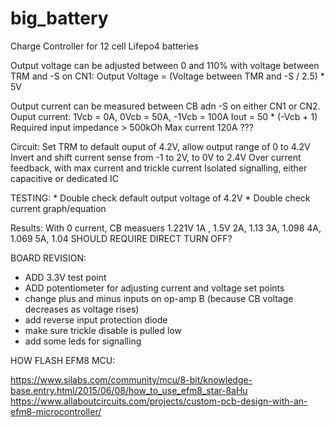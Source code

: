 # big_battery
Charge Controller for 12 cell Lifepo4 batteries

Output voltage can be adjusted between 0 and 110% with voltage between TRM and -S on CN1:
Output Voltage = (Voltage between TMR and -S / 2.5) * 5V

Output current can be measured between CB adn -S on either CN1 or CN2.
Ouput current: 1Vcb = 0A, 0Vcb = 50A, -1Vcb = 100A
	Iout = 50 * (-Vcb + 1)
Required input impedance > 500kOh
Max current 120A ???

Circuit:
	Set TRM to default ouput of 4.2V, allow output range of 0 to 4.2V
	Invert and shift current sense from -1 to 2V, to 0V to 2.4V
	Over current feedback, with max current and trickle current
	Isolated signalling, either capacitive or dedicated IC
	

TESTING:
	* Double check default output voltage of 4.2V
	* Double check current graph/equation

Results:
    With 0 current, CB measuers 1.221V
    1A , 1.5V
    2A, 1.13
	3A, 1.098
	4A, 1.069
	5A, 1.04
SHOULD REQUIRE DIRECT TURN OFF?



BOARD REVISION:
 * ADD 3.3V test point
 * ADD potentiometer for adjusting current and voltage set points
 * change plus and minus inputs on op-amp B (because CB voltage decreases as voltage rises)
 * add reverse input protection diode
 * make sure trickle disable is pulled low
 * add some leds for signalling


 
 HOW FLASH EFM8 MCU:
 
 https://www.silabs.com/community/mcu/8-bit/knowledge-base.entry.html/2015/06/08/how_to_use_efm8_star-8aHu
 https://www.allaboutcircuits.com/projects/custom-pcb-design-with-an-efm8-microcontroller/
